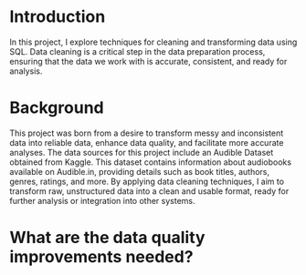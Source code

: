 # Introduction
In this project, I explore techniques for cleaning and transforming data using SQL. Data cleaning is a critical step in the data preparation process, ensuring that the data we work with is accurate, consistent, and ready for analysis.

# Background
This project was born from a desire to transform messy and inconsistent data into reliable data, enhance data quality, and facilitate more accurate analyses. The data sources for this project include an Audible Dataset obtained from Kaggle. This dataset contains information about audiobooks available on Audible.in, providing details such as book titles, authors, genres, ratings, and more. By applying data cleaning techniques, I aim to transform raw, unstructured data into a clean and usable format, ready for further analysis or integration into other systems.

# What are the data quality improvements needed?
